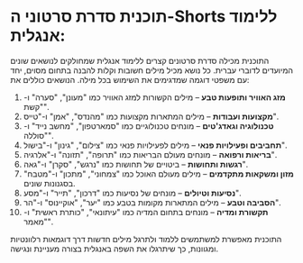 # תוכנית סדרת סרטוני ה-Shorts ללימוד אנגלית:

התוכנית מכילה סדרת סרטונים קצרים ללימוד אנגלית שמחולקים לנושאים שונים המיועדים לדוברי עברית. כל נושא מכיל מילים חשובות וקלות להבנה בתחום מסוים, יחד עם משפטי דוגמה שמדגימים את השימוש בכל מילה. הנושאים כוללים את:

1. **מזג האוויר ותופעות טבע** – מילים הקשורות למזג האוויר כמו "מעונן", "סערה" ו-"קשת".
2. **מקצועות ועבודות** – מילים המתארות מקצועות כמו "מהנדס", "אמן" ו-"טייס".
3. **טכנולוגיה וגאדג'טים** – מונחים טכנולוגיים כמו "סמארטפון", "מחשב נייד" ו-"סוללה".
4. **תחביבים ופעילויות פנאי** – מילים לפעילויות פנאי כמו "צילום", "גינון" ו-"בישול".
5. **בריאות ורפואה** – מונחים מעולם הבריאות כמו "תרופה", "תזונה" ו-"אלרגיה".
6. **רגשות ותחושות** – ביטויים של תחושות כמו "נרגש", "סקרן" ו-"גאה".
7. **מזון ומשקאות מתקדמים** – מילים מעולם האוכל כמו "צמחוני", "מתכון" ו-"מטבח" בסגנונות שונים.
8. **נסיעות וטיולים** – מונחים של נסיעות כמו "דרכון", "תייר" ו-"מסע".
9. **הסביבה וטבע** – מילים המתארות מקומות בטבע כמו "יער", "אוקיינוס" ו-"הר".
10. **תקשורת ומדיה** – מונחים בתחום המדיה כמו "עיתונאי", "כותרת ראשית" ו-"מאמר".

התוכנית מאפשרת למשתמשים ללמוד ולתרגל מילים חדשות דרך דוגמאות רלוונטיות ומגוונות, כך שיתרגלו את השפה באנגלית בצורה מעניינת ונגישה.